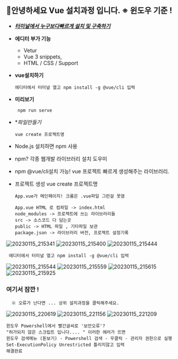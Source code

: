 ## 🙌안녕하세요 Vue 설치과정 입니다. ※ 윈도우 기준 !

- ***[터미널에서 누구보다빠르게 설치 및 구축하기](https://parkdoyoung98.tistory.com/41)***

 - **에디터 부가 기능**
      - Vetur
      - Vue 3 snippets,
      - HTML / CSS / Support

- **vue설치하기**

      에디터에서 터미널 열고 npm install -g @vue/cli 입력

 - **미리보기**

        npm run serve

 - **파일만들기*

       vue create 프로젝트명
       
- Node.js 설치하면 npm 사용
- npm? 각종 웹개발 라이브러리 설치 도우미
- npm @vue/cli설치 가능! vue 프로젝트 빠르게 생성해주는 라이브러리.
- 프로젝트 생성 vue create 프로젝트명

      App.vue가 메인페이지! 크롬은 .vue파일 그런걸 못염 

      App.vue HTML 로 컴파일 -> index.html
      node_modules -> 프로젝트에 쓰는 라이브러리들
      src -> 소스코드 다 담는곳
      public -> HTML 파일 , 기타파일 보관
      package.json -> 라이브러리 버전, 프로젝트 설정기록

![20230115_215341](https://user-images.githubusercontent.com/110442250/212542850-ff63827c-9610-4069-8ede-b4666cae30e3.jpg)
![20230115_215400](https://user-images.githubusercontent.com/110442250/212542852-b98ce2f9-ce10-4af7-b82a-dccb70c637f7.jpg)
![20230115_215444](https://user-images.githubusercontent.com/110442250/212542853-71555775-748d-4207-8baf-479cfd438942.jpg)

     에디터에서 터미널 열고 npm install -g @vue/cli 입력

![20230115_215544](https://user-images.githubusercontent.com/110442250/212542854-bfd48407-4e1b-45bf-b2f3-8f2baa2ac38e.jpg)
![20230115_215559](https://user-images.githubusercontent.com/110442250/212543158-47ead5ba-c452-4bff-a31c-cad457f784ad.jpg)
![20230115_215615](https://user-images.githubusercontent.com/110442250/212543162-2af23954-3535-46ab-980b-ddf85c8242cc.jpg)
![20230115_215925](https://user-images.githubusercontent.com/110442250/212543163-1552b818-bc94-4f0b-82e0-40f0f805a39d.jpg)

### 여기서 잠깐 ! 

      ※ 오류가 난다면 ... 상위 설치과정을 클릭해주세요.
      


![20230115_220619](https://user-images.githubusercontent.com/110442250/212543222-8ffd3421-868a-4504-9bcf-63b981d6a504.jpg)
![20230115_221156](https://user-images.githubusercontent.com/110442250/212543225-ec0f757b-f725-4db3-8fd1-592a245e6e15.jpg)
![20230115_221209](https://user-images.githubusercontent.com/110442250/212543228-0f363210-7cae-4ce9-bf97-9787bf11ce77.jpg)


```
윈도우 Powershell에서 빨간글씨로 '보안오류'?
"허가되지 않은 스크립트 입니다.... " 이러한 에러가 뜨면
윈도우 검색메뉴 (돋보기) - Powershell 검색 - 우클릭 - 관리자 권한으로 실행
Set-ExecutionPolicy Unrestricted 틀리지않고 입력
해결완료
```












